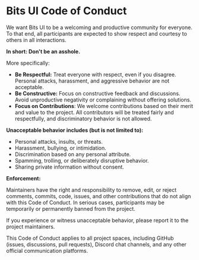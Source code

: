 # Bits UI Code of Conduct

We want Bits UI to be a welcoming and productive community for everyone. To that end, all participants are expected to show respect and courtesy to others in all interactions.

**In short: Don't be an asshole.**

More specifically:

-   **Be Respectful:** Treat everyone with respect, even if you disagree. Personal attacks, harassment, and aggressive behavior are not acceptable.
-   **Be Constructive:** Focus on constructive feedback and discussions. Avoid unproductive negativity or complaining without offering solutions.
-   **Focus on Contributions**: We welcome contributions based on their merit and value to the project. All contributors will be treated fairly and respectfully, and discriminatory behavior is not allowed.

**Unacceptable behavior includes (but is not limited to):**

-   Personal attacks, insults, or threats.
-   Harassment, bullying, or intimidation.
-   Discrimination based on any personal attribute.
-   Spamming, trolling, or deliberately disruptive behavior.
-   Sharing private information without consent.

**Enforcement:**

Maintainers have the right and responsibility to remove, edit, or reject comments, commits, code, issues, and other contributions that do not align with this Code of Conduct. In serious cases, participants may be temporarily or permanently banned from the project.

If you experience or witness unacceptable behavior, please report it to the project maintainers.

This Code of Conduct applies to all project spaces, including GitHub (issues, discussions, pull requests), Discord chat channels, and any other official communication platforms.
